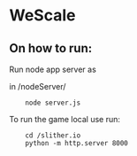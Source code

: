 # WeScale

## On how to run:

Run node app server as

in /nodeServer/

```
    node server.js
```

To run the game local use run:

```
    cd /slither.io
    python -m http.server 8000
```
